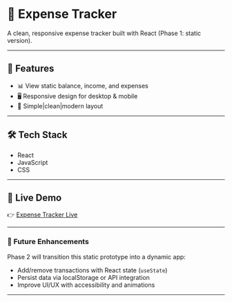 # 💸 Expense Tracker

A clean, responsive expense tracker built with React (Phase 1: static version).

---


## 🚀 Features
- 📊 View static balance, income, and expenses
- 🖥 Responsive design for desktop & mobile
- 🎨 Simple|clean|modern layout

---

## 🛠️ Tech Stack
- React 
- JavaScript 
- CSS 

---


## 🚀 Live Demo 
👉 [Expense Tracker Live](https://expense-tracker-tkdev.netlify.app/)

---


### 🌱 Future Enhancements

Phase 2 will transition this static prototype into a dynamic app:  
- Add/remove transactions with React state (`useState`)  
- Persist data via localStorage or API integration  
- Improve UI/UX with accessibility and animations


---
